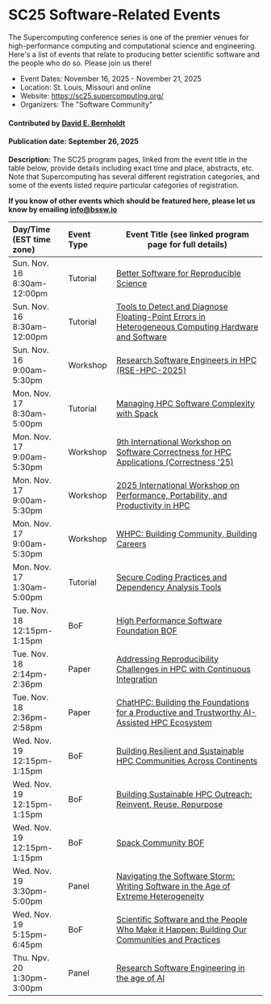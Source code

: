 # SC25 Software-Related Events

The Supercomputing conference series is one of the premier venues for high-performance computing and computational science and engineering.  Here's a list of events that relate to producing better scientific software and the people who do so.  Please join us there!

- Event Dates: November 16, 2025 - November 21, 2025
- Location: St. Louis, Missouri and online
- Website: https://sc25.supercomputing.org/
- Organizers: The "Software Community"

#### Contributed by [David E. Bernholdt](https://github.com/bernhold)

#### Publication date: September 26, 2025

**Description:** The SC25 program pages, linked from the event title in the table below, provide details including exact time and place, abstracts, etc.  Note that Supercomputing has several different registration categories, and some of the events listed require particular categories of registration.

**If you know of other events which should be featured here, please let us know by emailing info@bssw.io**

Day/Time<br>(EST time zone) | Event Type | Event Title (see linked program page for full details)
:---     |    :------ |--------------------------------------------------------
Sun. Nov. 16<br>8:30am-12:00pm | Tutorial | [Better Software for Reproducible Science](https://sc25.conference-program.com/presentation/?id=tut159&sess=sess377)
Sun. Nov. 16<br>8:30am-12:00pm | Tutorial | [Tools to Detect and Diagnose Floating-Point Errors in Heterogeneous Computing Hardware and Software](https://sc25.conference-program.com/presentation/?id=tut122&sess=sess256)
Sun. Nov. 16<br>9:00am-5:30pm | Workshop | [Research Software Engineers in HPC (RSE-HPC-2025)](https://sc25.conference-program.com/session/?sess=sess234)
Mon. Nov. 17<br>8:30am-5:00pm | Tutorial | [Managing HPC Software Complexity with Spack](https://sc25.conference-program.com/presentation/?id=tut176&sess=sess276)
Mon. Nov. 17<br>9:00am-5:30pm | Workshop | [9th International Workshop on Software Correctness for HPC Applications (Correctness '25)](https://sc25.conference-program.com/session/?sess=sess214)
Mon. Nov. 17<br>9:00am-5:30pm | Workshop | [2025 International Workshop on Performance, Portability, and Productivity in HPC](https://sc25.conference-program.com/session/?sess=sess207)
Mon. Nov. 17<br>9:00am-5:30pm | Workshop | [WHPC: Building Community, Building Careers](https://sc25.conference-program.com/session/?sess=sess195)
Mon. Nov. 17<br>1:30am-5:00pm | Tutorial | [Secure Coding Practices and Dependency Analysis Tools](https://sc25.conference-program.com/presentation/?id=tut101&sess=sess243)
Tue. Nov. 18<br>12:15pm-1:15pm | BoF | [High Performance Software Foundation BOF](https://sc25.conference-program.com/presentation/?id=bof249&sess=sess421)
Tue. Nov. 18<br>2:14pm-2:36pm | Paper | [Addressing Reproducibility Challenges in HPC with Continuous Integration](https://sc25.conference-program.com/presentation/?id=pap749&sess=sess301)
Tue. Nov. 18<br>2:36pm-2:58pm | Paper | [ChatHPC: Building the Foundations for a Productive and Trustworthy AI-Assisted HPC Ecosystem](https://sc25.conference-program.com/presentation/?id=pap211&sess=sess301)
Wed. Nov. 19<br>12:15pm-1:15pm | BoF | [Building Resilient and Sustainable HPC Communities Across Continents](https://sc25.conference-program.com/presentation/?id=bof199&sess=sess443)
Wed. Nov. 19<br>12:15pm-1:15pm | BoF | [Building Sustainable HPC Outreach: Reinvent, Reuse, Repurpose](https://sc25.conference-program.com/presentation/?id=bof156&sess=sess448)
Wed. Nov. 19<br>12:15pm-1:15pm | BoF | [Spack Community BOF](https://sc25.conference-program.com/presentation/?id=bof255&sess=sess453)
Wed. Nov. 19<br>3:30pm-5:00pm | Panel | [Navigating the Software Storm: Writing Software in the Age of Extreme Heterogeneity](https://sc25.conference-program.com/presentation/?id=pan108&sess=sess350)
Wed. Nov. 19<br>5:15pm-6:45pm | BoF | [Scientific Software and the People Who Make it Happen: Building Our Communities and Practices](https://sc25.conference-program.com/presentation/?id=bof123&sess=sess465)
Thu. Npv. 20<br>1:30pm-3:00pm | Panel | [Research Software Engineering in the age of AI](https://sc25.conference-program.com/presentation/?id=pan109&sess=sess351)

<!---
Publish: yes
Topics: conferences and workshops
Tags: conference
--->
